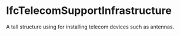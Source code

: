 IfcTelecomSupportInfrastructure
===============================
A tall structure using for installing telecom devices such as antennas.


